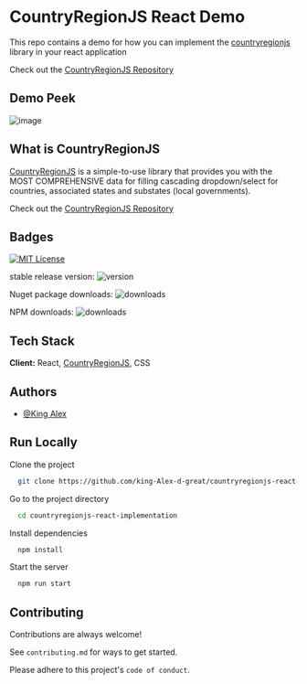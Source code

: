 
# **CountryRegionJS React Demo**
This repo contains a demo for how you can implement the [countryregionjs](https://www.npmjs.com/package/countryregionjs) library in your react application

Check out the [CountryRegionJS Repository](https://github.com/king-Alex-d-great/CountryRegionJS) 

## **Demo Peek**
![image](https://github.com/king-Alex-d-great/countryregionjs-react-implementation/assets/58665121/38ce26df-42e6-4727-8904-f22f2fc52beb)

## **What is CountryRegionJS**

[CountryRegionJS](https://github.com/king-Alex-d-great/CountryRegionJS)  is a simple-to-use library that provides you with the MOST COMPREHENSIVE data for filling  cascading dropdown/select for countries, associated states and substates (local governments).

Check out the [CountryRegionJS Repository](https://github.com/king-Alex-d-great/CountryRegionJS) 

## **Badges**

[![MIT License](https://img.shields.io/badge/License-MIT-green.svg)](https://choosealicense.com/licenses/mit/)

stable release version: ![version](https://img.shields.io/badge/version-1.1.4-blue)

Nuget package downloads: ![downloads](https://img.shields.io/badge/downloads-~5k-yellow)

NPM downloads: ![downloads](https://img.shields.io/badge/downloads-400+-brightgreen)
## **Tech Stack**

**Client:** React, [CountryRegionJS](https://www.npmjs.com/package/countryregionjs), CSS


## **Authors**

- [@King Alex](https://github.com/king-Alex-d-great)

## Run Locally

Clone the project

```bash
  git clone https://github.com/king-Alex-d-great/countryregionjs-react-implementation.git
```

Go to the project directory

```bash
  cd countryregionjs-react-implementation
```

Install dependencies

```bash
  npm install
```

Start the server

```bash
  npm run start
```


## Contributing

Contributions are always welcome!

See `contributing.md` for ways to get started.

Please adhere to this project's `code of conduct`.

